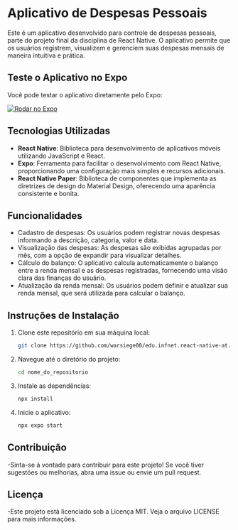 # Aplicativo de Despesas Pessoais

Este é um aplicativo desenvolvido para controle de despesas pessoais, parte do projeto final da disciplina de React Native. O aplicativo permite que os usuários registrem, visualizem e gerenciem suas despesas mensais de maneira intuitiva e prática.

## Teste o Aplicativo no Expo

Você pode testar o aplicativo diretamente pelo Expo:

[![Rodar no Expo](https://img.shields.io/badge/Rodar%20no%20Expo-4630EB?style=for-the-badge&logo=EXPO&logoColor=white)](https://expo.dev/preview/update?message=Ajuste%20readme&updateRuntimeVersion=1.0.0&createdAt=2024-10-10T12%3A06%3A28.541Z&slug=exp&projectId=8c5fee43-1203-4fdc-8fe5-2605240e7919&group=b8c3c898-12a8-49c0-962a-298e6c8a196c)

## Tecnologias Utilizadas

- **React Native**: Biblioteca para desenvolvimento de aplicativos móveis utilizando JavaScript e React.
- **Expo**: Ferramenta para facilitar o desenvolvimento com React Native, proporcionando uma configuração mais simples e recursos adicionais.
- **React Native Paper**: Biblioteca de componentes que implementa as diretrizes de design do Material Design, oferecendo uma aparência consistente e bonita.

## Funcionalidades

- Cadastro de despesas: Os usuários podem registrar novas despesas informando a descrição, categoria, valor e data.
- Visualização das despesas: As despesas são exibidas agrupadas por mês, com a opção de expandir para visualizar detalhes.
- Cálculo do balanço: O aplicativo calcula automaticamente o balanço entre a renda mensal e as despesas registradas, fornecendo uma visão clara das finanças do usuário.
- Atualização da renda mensal: Os usuários podem definir e atualizar sua renda mensal, que será utilizada para calcular o balanço.

## Instruções de Instalação

1. Clone este repositório em sua máquina local:
   ```bash
   git clone https://github.com/warsiege00/edu.infnet.react-native-at.git

2.	Navegue até o diretório do projeto:
    ```bash
    cd nome_do_repositorio
3.	Instale as dependências:
    ```bash
    npx install
4.	Inicie o aplicativo:
    ```bash
    npx expo start

## Contribuição

-Sinta-se à vontade para contribuir para este projeto! Se você tiver sugestões ou melhorias, abra uma issue ou envie um pull request.

## Licença

-Este projeto está licenciado sob a Licença MIT. Veja o arquivo LICENSE para mais informações.

